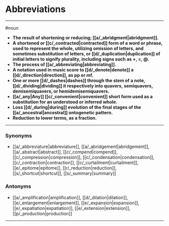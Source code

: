 # Abbreviations
---
#noun
- **The result of shortening or reducing; [[a/_abridgment|abridgment]].**
- **A shortened or [[c/_contracted|contracted]] form of a word or phrase, used to represent the whole, utilizing omission of letters, and sometimes substitution of letters, or [[d/_duplication|duplication]] of initial letters to signify plurality, including signs such as +, =, @.**
- **The process of [[a/_abbreviating|abbreviating]].**
- **A notation used in music score to [[d/_denote|denote]] a [[d/_direction|direction]], as pp or mf.**
- **One or more [[d/_dashes|dashes]] through the stem of a note, [[d/_dividing|dividing]] it respectively into quavers, semiquavers, demisemiquavers, or hemidemisemiquavers.**
- **[[a/_any|Any]] [[c/_convenient|convenient]] short form used as a substitution for an understood or inferred whole.**
- **Loss [[d/_during|during]] evolution of the final stages of the [[a/_ancestral|ancestral]] ontogenetic pattern.**
- **Reduction to lower terms, as a fraction.**
---
### Synonyms
- [[a/_abbreviature|abbreviature]], [[a/_abridgement|abridgement]], [[a/_abstract|abstract]], [[c/_compend|compend]], [[c/_compression|compression]], [[c/_condensation|condensation]], [[c/_contraction|contraction]], [[c/_curtailment|curtailment]], [[e/_epitome|epitome]], [[r/_reduction|reduction]], [[s/_shortcut|shortcut]], [[s/_summary|summary]]
### Antonyms
- [[a/_amplification|amplification]], [[d/_dilation|dilation]], [[e/_enlargement|enlargement]], [[e/_expansion|expansion]], [[e/_expatiation|expatiation]], [[e/_extension|extension]], [[p/_production|production]]
---
